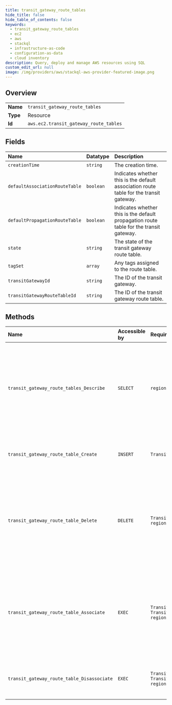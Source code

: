 ```yaml
---
title: transit_gateway_route_tables
hide_title: false
hide_table_of_contents: false
keywords:
  - transit_gateway_route_tables
  - ec2
  - aws    
  - stackql
  - infrastructure-as-code
  - configuration-as-data
  - cloud inventory
description: Query, deploy and manage AWS resources using SQL
custom_edit_url: null
image: /img/providers/aws/stackql-aws-provider-featured-image.png
---
```

  
    

## Overview
<table><tbody>
<tr><td><b>Name</b></td><td><code>transit_gateway_route_tables</code></td></tr>
<tr><td><b>Type</b></td><td>Resource</td></tr>
<tr><td><b>Id</b></td><td><code>aws.ec2.transit_gateway_route_tables</code></td></tr>
</tbody></table>

## Fields
| Name | Datatype | Description |
|:-----|:---------|:------------|
| `creationTime` | `string` | The creation time. |
| `defaultAssociationRouteTable` | `boolean` | Indicates whether this is the default association route table for the transit gateway. |
| `defaultPropagationRouteTable` | `boolean` | Indicates whether this is the default propagation route table for the transit gateway. |
| `state` | `string` | The state of the transit gateway route table. |
| `tagSet` | `array` | Any tags assigned to the route table. |
| `transitGatewayId` | `string` | The ID of the transit gateway. |
| `transitGatewayRouteTableId` | `string` | The ID of the transit gateway route table. |
## Methods
| Name | Accessible by | Required Params | Description |
|:-----|:--------------|:----------------|:------------|
| `transit_gateway_route_tables_Describe` | `SELECT` | `region` | Describes one or more transit gateway route tables. By default, all transit gateway route tables are described. Alternatively, you can filter the results. |
| `transit_gateway_route_table_Create` | `INSERT` | `TransitGatewayId, region` | Creates a route table for the specified transit gateway. |
| `transit_gateway_route_table_Delete` | `DELETE` | `TransitGatewayRouteTableId, region` | Deletes the specified transit gateway route table. You must disassociate the route table from any transit gateway route tables before you can delete it. |
| `transit_gateway_route_table_Associate` | `EXEC` | `TransitGatewayAttachmentId, TransitGatewayRouteTableId, region` | Associates the specified attachment with the specified transit gateway route table. You can associate only one route table with an attachment. |
| `transit_gateway_route_table_Disassociate` | `EXEC` | `TransitGatewayAttachmentId, TransitGatewayRouteTableId, region` | Disassociates a resource attachment from a transit gateway route table. |
